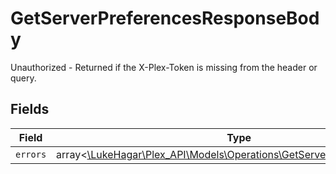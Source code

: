 # GetServerPreferencesResponseBody

Unauthorized - Returned if the X-Plex-Token is missing from the header or query.


## Fields

| Field                                                                                                                            | Type                                                                                                                             | Required                                                                                                                         | Description                                                                                                                      |
| -------------------------------------------------------------------------------------------------------------------------------- | -------------------------------------------------------------------------------------------------------------------------------- | -------------------------------------------------------------------------------------------------------------------------------- | -------------------------------------------------------------------------------------------------------------------------------- |
| `errors`                                                                                                                         | array<[\LukeHagar\Plex_API\Models\Operations\GetServerPreferencesErrors](../../Models/Operations/GetServerPreferencesErrors.md)> | :heavy_minus_sign:                                                                                                               | N/A                                                                                                                              |